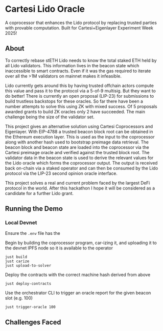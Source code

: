 # Cartesi Lido Oracle

A coprocessor that enhances the Lido protocol by replacing trusted parties with provable computation. Built for Cartesi+Eigenlayer Experiment Week 2025!

## About

To correctly rebase stETH Lido needs to know the total staked ETH held by all Lido validators. This information lives in the beacon state which inaccessible to smart contracts. Even if it was the gas required to iterate over all the >1M validators on mainnet makes it infeasible.

Lido currently gets around this by having trusted offchain actors compute this value and pass it to the protocol via a 5-of-9 multisig. But they want to do better! There is currently an open proposal (LIP-23) for submissions to build trustless backstops for these oracles. So far there have been a number attempts to solve this using ZK with mixed success. Of 5 proposals awarded grants to build ZK oracles only 2 have succeeded. The main challenge being the size of the validator set.

This project gives an alternative solution using Cartesi Coprocessors and Eigenlayer. With EIP-4788 a trusted beacon block root can be obtained in the Ethereum execution layer. This is used as the input to the coprocessor along with another hash used to bootstrap preimage data retrieval. The beacon block and beacon state are loaded into the coprocessor via the Cartesi preimage oracle and verified against the trusted block root. The validator data in the beacon state is used to derive the relevant values for the Lido oracle which forms the coprocessor output. The output is received back on-chain via a staked operator and can then be consumed by the Lido protocol via the LIP-23 second opinion oracle interface.

This project solves a real and current problem faced by the largest DeFi protocol in the world. After this hackathon I hope it will be considered as a candidate for a further Lido grant.

## Running the Demo

### Local Devnet

Ensure the `.env` file has the 

Begin by building the coprocessor program, car-izing it, and uploading it to the devnet IPFS node so it is available to the operator

```shell
just build
just carize
just upload-to-solver
```

Deploy the contracts with the correct machine hash derived from above

```shell
just deploy-contracts
```

Use the orchestrator CLI to trigger an oracle report for the given beacon slot (e.g. 100)

```shell
just trigger-oracle 100
```

## Challenges Faced



